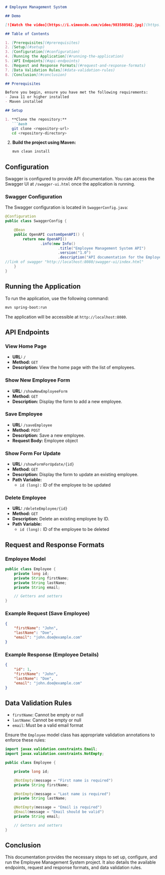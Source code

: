```markdown
# Employee Management System

## Demo

[![Watch the video](https://i.vimeocdn.com/video/983580502.jpg)](https://player.vimeo.com/video/983580502)

## Table of Contents

1. [Prerequisites](#prerequisites)
2. [Setup](#setup)
3. [Configuration](#configuration)
4. [Running the Application](#running-the-application)
5. [API Endpoints](#api-endpoints)
6. [Request and Response Formats](#request-and-response-formats)
7. [Data Validation Rules](#data-validation-rules)
8. [Conclusion](#conclusion)

## Prerequisites

Before you begin, ensure you have met the following requirements:
- Java 11 or higher installed
- Maven installed

## Setup

1. **Clone the repository:**
   ```bash
   git clone <repository-url>
   cd <repository-directory>
   ```

2. **Build the project using Maven:**
   ```bash
   mvn clean install
   ```

## Configuration

Swagger is configured to provide API documentation. You can access the Swagger UI at `/swagger-ui.html` once the application is running.

### Swagger Configuration

The Swagger configuration is located in `SwaggerConfig.java`:
```java
@Configuration
public class SwaggerConfig {

    @Bean
    public OpenAPI customOpenAPI() {
        return new OpenAPI()
                .info(new Info()
                        .title("Employee Management System API")
                        .version("1.0")
                        .description("API documentation for the Employee Management System"));
//link of swagger "http://localhost:8080/swagger-ui/index.html"
    }
}
```

## Running the Application

To run the application, use the following command:
```bash
mvn spring-boot:run
```

The application will be accessible at `http://localhost:8080`.

## API Endpoints

### View Home Page
- **URL:** `/`
- **Method:** `GET`
- **Description:** View the home page with the list of employees.

### Show New Employee Form
- **URL:** `/showNewEmployeeForm`
- **Method:** `GET`
- **Description:** Display the form to add a new employee.

### Save Employee
- **URL:** `/saveEmployee`
- **Method:** `POST`
- **Description:** Save a new employee.
- **Request Body:** Employee object

### Show Form For Update
- **URL:** `/showFormForUpdate/{id}`
- **Method:** `GET`
- **Description:** Display the form to update an existing employee.
- **Path Variable:**
  - `id (long):` ID of the employee to be updated

### Delete Employee
- **URL:** `/deleteEmployee/{id}`
- **Method:** `GET`
- **Description:** Delete an existing employee by ID.
- **Path Variable:**
  - `id (long):` ID of the employee to be deleted

## Request and Response Formats

### Employee Model
```java
public class Employee {
    private long id;
    private String firstName;
    private String lastName;
    private String email;

    // Getters and setters
}
```

### Example Request (Save Employee)
```json
{
    "firstName": "John",
    "lastName": "Doe",
    "email": "john.doe@example.com"
}
```

### Example Response (Employee Details)
```json
{
    "id": 1,
    "firstName": "John",
    "lastName": "Doe",
    "email": "john.doe@example.com"
}
```

## Data Validation Rules

- `firstName`: Cannot be empty or null
- `lastName`: Cannot be empty or null
- `email`: Must be a valid email format

Ensure the `Employee` model class has appropriate validation annotations to enforce these rules:
```java
import javax.validation.constraints.Email;
import javax.validation.constraints.NotEmpty;

public class Employee {

    private long id;

    @NotEmpty(message = "First name is required")
    private String firstName;

    @NotEmpty(message = "Last name is required")
    private String lastName;

    @NotEmpty(message = "Email is required")
    @Email(message = "Email should be valid")
    private String email;

    // Getters and setters
}
```

## Conclusion

This documentation provides the necessary steps to set up, configure, and run the Employee Management System project. It also details the available endpoints, request and response formats, and data validation rules.
```
